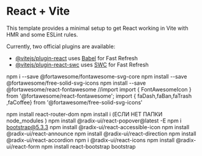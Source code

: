 # React + Vite

This template provides a minimal setup to get React working in Vite with HMR and some ESLint rules.

Currently, two official plugins are available:

- [@vitejs/plugin-react](https://github.com/vitejs/vite-plugin-react/blob/main/packages/plugin-react/README.md) uses [Babel](https://babeljs.io/) for Fast Refresh
- [@vitejs/plugin-react-swc](https://github.com/vitejs/vite-plugin-react-swc) uses [SWC](https://swc.rs/) for Fast Refresh

npm i --save @fortawesome/fontawesome-svg-core
npm install --save @fortawesome/free-solid-svg-icons
npm install --save @fortawesome/react-fontawesome
//import 
import { FontAwesomeIcon } from '@fortawesome/react-fontawesome';
import { faDash,faBan,faTrash ,faCoffee} from '@fortawesome/free-solid-svg-icons'
 
 <FontAwesomeIcon icon={faBan}  />
 
 npm install react-router-dom 
 npm install  i (ЕСЛИ НЕТ ПАПКИ node_modules )
 npm install @radix-ui/react-popover@latest -E
 npm i bootstrap@5.3.3
 npm install @radix-ui/react-accessible-icon
 npm install @radix-ui/react-announce
 npm install @radix-ui/react-direction
 npm install @radix-ui/react-accordion
 npm i @radix-ui/react-icons
 npm install @radix-ui/react-form
 npm install react-bootstrap bootstrap